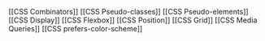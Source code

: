 [[CSS Combinators]]
[[CSS Pseudo-classes]]
[[CSS Pseudo-elements]]
[[CSS Display]]
[[CSS Flexbox]]
[[CSS Position]]
[[CSS Grid]]
[[CSS Media Queries]]
[[CSS prefers-color-scheme]]